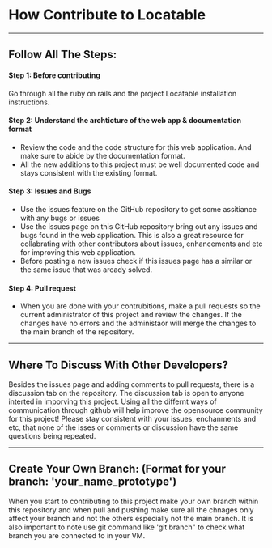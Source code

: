 # How Contribute to Locatable

***

## Follow All The Steps:

#### Step 1: Before contributing 
Go through all the ruby on rails and the project Locatable installation instructions.

#### Step 2: Understand the archticture of the web app & documentation format
* Review the code and the code structure for this web application. And make sure to abide by the documentation format. 
* All the new additions to this project must be well documented code and stays consistent with the existing format.

#### Step 3: Issues and Bugs
  * Use the issues feature on the GitHub repository to get some assitiance with any bugs or issues 
  * Use the issues page on this GitHub repository bring out any issues and bugs found in the web application. This is also a great resource for collabrating with other contributors about issues, enhancements and etc for improving this web application. 
  * Before posting a new issues check if this issues page has a similar or the same issue that was aready solved. 

#### Step 4: Pull request
  * When you are done with your contrubitions, make a pull requests so the current administrator of this project and review the changes. If the changes have no errors and the administaor will merge the changes to the main branch of the repository. 

***

## Where To Discuss With Other Developers?
Besides the issues page and adding comments to pull requests, there is a discussion tab on the repository. The discussion tab is open to anyone interted in imporving this project. Using all the differnt ways of communication through github will help improve the opensource community for this project! Please stay consistent with your issues, enchanments and etc, that none of the isses or comments or discussion have the same questions being repeated. 

***

## Create Your Own Branch: (Format for your branch: 'your_name_prototype')
When you start to contributing to this project make your own branch within this repository and when pull and pushing make sure all the chnages only affect your branch and not the others especially not the main branch. It is also important to note use git command like 'git branch" to check what branch you are connected to in your VM.
